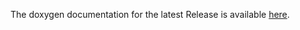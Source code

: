 The doxygen documentation for the latest Release is available [here](http://www.ring-team.org/ring_dl/public/software/ringmesh/doc/).
